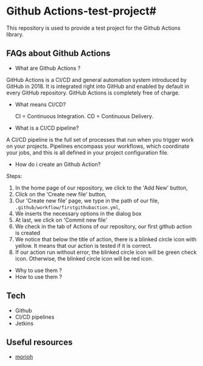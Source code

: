 # Github Actions-test-project#

This repository is used to provide a test project for the Github Actions library.

## FAQs about Github Actions ##
- What are Github Actions ? 

GitHub Actions is a CI/CD and general automation system introduced by GitHub in 2018. It is integrated right into GitHub and enabled by default in every GitHub repository. GitHub Actions is completely free of charge.

- What means CI/CD?

  CI = Continuous Integration.
  CD = Continuous Delivery.

- What is a CI/CD pipeline?

A CI/CD pipeline is the full set of processes that run when you trigger work on your projects. Pipelines encompass your workflows, which coordinate your jobs, and this is all defined in your project configuration file.

- How do i create an Github Action? 

Steps:

1) In the home page of our repository, we click to the 'Add New' button,
2) Click on the 'Create new file' button,
3) Our 'Create new file' page, we type in the path of our file, `.github/workflow/firstgithubaction.yml`,
4) We inserts the necessary options in the dialog box
5) At last, we click on 'Commit new file'
6) We check in the tab of Actions of our repository, our first github action is created
7) We notice that below the title of action, there is a blinked circle icon with yellow. It means that our action is tested if it is correct.
8) If our action run without error, the blinked circle icon will be green check icon. Otherwise, the blinked circle icon will be red icon.

- Why to use them ? 
- How to use them ? 


## Tech ##

- Github
- CI/CD pipelines
- Jetkins

## Useful resources ##
- [morioh](https://morioh.com/p/aadcfe6cac57)

